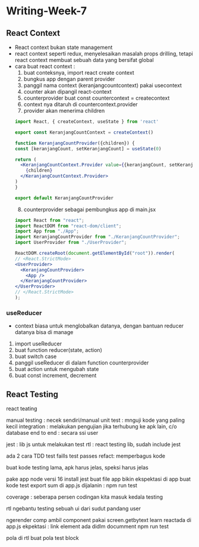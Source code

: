 # Writing-Week-7
## React Context
- React context bukan state management
- react context seperti redux, menyelesaikan masalah props drilling, tetapi react context membuat sebuah data yang bersifat global 
- cara buat react context :
  1. buat conteksnya, import react create context
  2. bungkus app dengan parent provider
  3. panggil nama context (keranjangcountcontext) pakai usecontext
  4. counter akan dipangil react-context
  5. counterprovider buat const countercontext = createcontext
  6. context nya ditaruh di countercontext.provider
  7. provider akan menerima children
  ```jsx
  import React, { createContext, useState } from 'react'

  export const KeranjangCountContext = createContext()

  function KeranjangCountProvider({children}) {
  const [keranjangCount, setKeranjangCount] = useState(0)

  return (
    <KeranjangCountContext.Provider value={{keranjangCount, setKeranjangCount}}>
      {children}
    </KeranjangCountContext.Provider>
  )
  }

  export default KeranjangCountProvider
  ```
  8. counterprovider sebagai pembungkus app di main.jsx
  ```jsx
  import React from "react";
  import ReactDOM from "react-dom/client";
  import App from "./App";
  import KeranjangCountProvider from "./KeranjangCountProvider";
  import UserProvider from "./UserProvider";

  ReactDOM.createRoot(document.getElementById("root")).render(
  // <React.StrictMode>
  <UserProvider>
    <KeranjangCountProvider>
      <App />
    </KeranjangCountProvider>
  </UserProvider>
  // </React.StrictMode>
  );
  ```
### useReducer
- context biasa untuk menglobalkan datanya, dengan bantuan reducer datanya bisa di manage
1. import useReducer
2. buat function reducer(state, action)
3. buat switch case 
4. panggil useReducer di dalam function counterprovider
5. buat action untuk mengubah state 
6. buat const increment, decrement



## React Testing
react teating

manual testing : necek sendiri/manual
unit test : mnguji kode yang paling kecil
integration : melakukan pengujian jika terhubung ke apk lain, c/o database
end to end : secara ssi user

jest : lib js untuk melakukan test
rtl : react testing lib, sudah include jest

ada 2 cara
TDD
test faills
test passes
refact: memperbagus kode

buat kode testing lama, apk harus jelas, speksi harus jelas

pake app node versi 16
install jest
buat file app
bikin ekspektasi di app
buat kode test
export sum di app.js
dijalanin : npm run test

coverage : seberapa persen codingan kita masuk kedala testing

rtl
ngebantu testing sebuah ui dari sudut pandang user

ngerender comp
ambil component pakai screen.getbytext
learn reactada di app.js
ekpektasi : link element ada didlm documment
npm run test

pola di rtl
buat pola test  block
